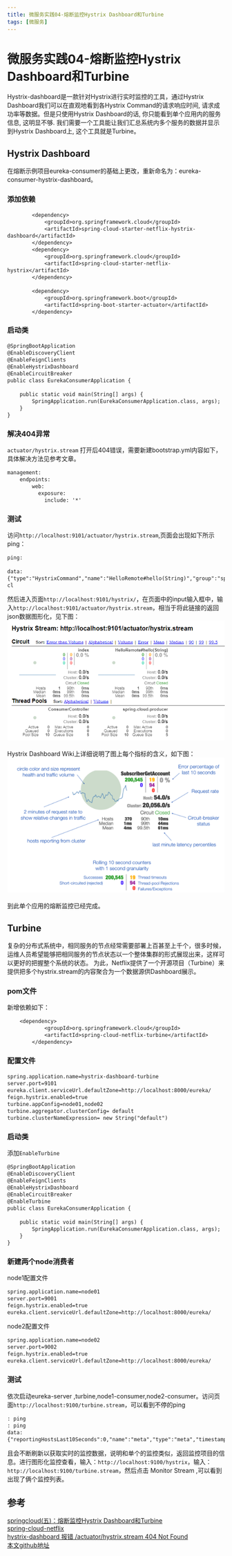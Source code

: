 ```yaml
---
title: 微服务实践04-熔断监控Hystrix Dashboard和Turbine
tags: [微服务]
---
```

# 微服务实践04-熔断监控Hystrix Dashboard和Turbine
Hystrix-dashboard是一款针对Hystrix进行实时监控的工具，通过Hystrix Dashboard我们可以在直观地看到各Hystrix Command的请求响应时间, 请求成功率等数据。但是只使用Hystrix Dashboard的话, 你只能看到单个应用内的服务信息, 这明显不够. 我们需要一个工具能让我们汇总系统内多个服务的数据并显示到Hystrix Dashboard上, 这个工具就是Turbine。  
## Hystrix Dashboard
在熔断示例项目eureka-consumer的基础上更改，重新命名为：eureka-consumer-hystrix-dashboard。
### 添加依赖
```
        <dependency>
			<groupId>org.springframework.cloud</groupId>
			<artifactId>spring-cloud-starter-netflix-hystrix-dashboard</artifactId>
		</dependency>
		<dependency>
			<groupId>org.springframework.cloud</groupId>
			<artifactId>spring-cloud-starter-netflix-hystrix</artifactId>
		</dependency>

		<dependency>
			<groupId>org.springframework.boot</groupId>
			<artifactId>spring-boot-starter-actuator</artifactId>
		</dependency>
```

### 启动类
```
@SpringBootApplication
@EnableDiscoveryClient
@EnableFeignClients
@EnableHystrixDashboard
@EnableCircuitBreaker
public class EurekaConsumerApplication {

	public static void main(String[] args) {
		SpringApplication.run(EurekaConsumerApplication.class, args);
	}
}

```
### 解决404异常
`actuator/hystrix.stream` 打开后404错误，需要新建bootstrap.yml内容如下，具体解决方法见参考文章。
```
management:
    endpoints:
        web:
          exposure:
            include: '*'
```

### 测试
访问`http://localhost:9101/actuator/hystrix.stream`,页面会出现如下所示ping：
```
ping: 

data: {"type":"HystrixCommand","name":"HelloRemote#hello(String)","group":"spring-cl

```

然后进入页面`http://localhost:9101/hystrix/`，在页面中的input输入框中，输入`http://localhost:9101/actuator/hystrix.stream`，相当于将此链接的返回json数据图形化，见下图：
![微服务实践05-hystrix-turbine](/images/wfwsj04_turbine.png)<br/>  
Hystrix Dashboard Wiki上详细说明了图上每个指标的含义，如下图：
![微服务实践05-wiki](/images/wfwsj04_wiki.png)<br/>  
到此单个应用的熔断监控已经完成。

## Turbine
复杂的分布式系统中，相同服务的节点经常需要部署上百甚至上千个，很多时候，运维人员希望能够把相同服务的节点状态以一个整体集群的形式展现出来，这样可以更好的把握整个系统的状态。 为此，Netflix提供了一个开源项目（Turbine）来提供把多个hystrix.stream的内容聚合为一个数据源供Dashboard展示。  

### pom文件
新增依赖如下：
```
	<dependency>
			<groupId>org.springframework.cloud</groupId>
			<artifactId>spring-cloud-netflix-turbine</artifactId>
		</dependency>
```
### 配置文件
```
spring.application.name=hystrix-dashboard-turbine
server.port=9101
eureka.client.serviceUrl.defaultZone=http://localhost:8000/eureka/
feign.hystrix.enabled=true
turbine.appConfig=node01,node02
turbine.aggregator.clusterConfig= default
turbine.clusterNameExpression= new String("default")
```
### 启动类
添加`EnableTurbine`
```
@SpringBootApplication
@EnableDiscoveryClient
@EnableFeignClients
@EnableHystrixDashboard
@EnableCircuitBreaker
@EnableTurbine
public class EurekaConsumerApplication {

	public static void main(String[] args) {
		SpringApplication.run(EurekaConsumerApplication.class, args);
	}
}

```
### 新建两个node消费者
node1配置文件
```
spring.application.name=node01
server.port=9001
feign.hystrix.enabled=true
eureka.client.serviceUrl.defaultZone=http://localhost:8000/eureka/
```
node2配置文件
```
spring.application.name=node02
server.port=9002
feign.hystrix.enabled=true
eureka.client.serviceUrl.defaultZone=http://localhost:8000/eureka/
```
### 测试
依次启动eureka-server ,turbine,node1-consumer,node2-consumer。访问页面`http://localhost:9100/turbine.stream`，可以看到不停的ping
```
: ping
: ping
data: {"reportingHostsLast10Seconds":0,"name":"meta","type":"meta","timestamp":1534662688727}

```
且会不断刷新以获取实时的监控数据，说明和单个的监控类似，返回监控项目的信息。进行图形化监控查看，输入：`http://localhost:9100/hystrix`，输入： `http://localhost:9100/turbine.stream`，然后点击 Monitor Stream ,可以看到出现了俩个监控列表。



## 参考
[springcloud(五)：熔断监控Hystrix Dashboard和Turbine](http://www.ityouknow.com/springcloud/2017/05/18/hystrix-dashboard-turbine.html)   
[spring-cloud-netflix](http://cloud.spring.io/spring-cloud-netflix/single/spring-cloud-netflix.html)    
[hystrix-dashboard 报错 /actuator/hystrix.stream 404 Not Found](https://blog.csdn.net/yp090416/article/details/81437390)   
[本文github地址](https://github.com/dumingcode/mySpringCloud) 
